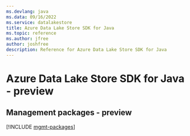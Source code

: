 ```yaml
---
ms.devlang: java
ms.data: 09/16/2022
ms.service: datalakestore
title: Azure Data Lake Store SDK for Java
ms.topic: reference
ms.author: jfree
author: joshfree
description: Reference for Azure Data Lake Store SDK for Java
---
```

# Azure Data Lake Store SDK for Java - preview

## Management packages - preview
[!INCLUDE [mgmt-packages](data-lake-store-mgmt-index.md)]